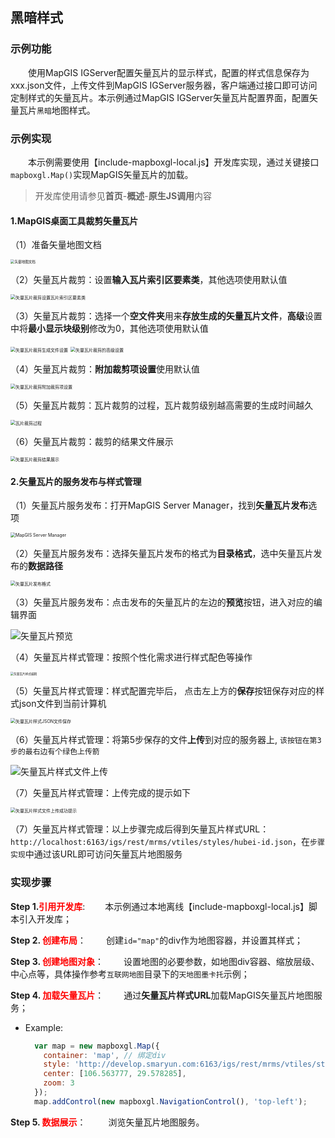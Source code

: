 ## 黑暗样式

### 示例功能

&ensp;&ensp;&ensp;&ensp;使用MapGIS IGServer配置矢量瓦片的显示样式，配置的样式信息保存为xxx.json文件，上传文件到MapGIS IGServer服务器，客户端通过接口即可访问定制样式的矢量瓦片。本示例通过MapGIS IGServer矢量瓦片配置界面，配置矢量瓦片`黑暗`地图样式。

### 示例实现

&ensp;&ensp;&ensp;&ensp;本示例需要使用【include-mapboxgl-local.js】开发库实现，通过关键接口`mapboxgl.Map()`实现MapGIS矢量瓦片的加载。

> 开发库使用请参见**首页**-**概述**-**原生JS调用**内容

#### 1.MapGIS桌面工具裁剪矢量瓦片

（1）准备矢量地图文档

<img src="../static/modules/mapboxgl/example-introduce/client-view/vectortile/document.png" alt="矢量地图文档" style="zoom: 40%;" />

（2）矢量瓦片裁剪：设置**输入瓦片索引区要素类**，其他选项使用默认值

<img src="../static/modules/mapboxgl/example-introduce/client-view/vectortile/index.png" alt="矢量瓦片裁剪设置瓦片索引区要素类" style="zoom: 50%;" />

（3）矢量瓦片裁剪：选择一个**空文件夹**用来**存放生成的矢量瓦片文件**，**高级**设置中将**最小显示块级别**修改为0，其他选项使用默认值

<img src="../static/modules/mapboxgl/example-introduce/client-view/vectortile/generate_file.png" alt="矢量瓦片裁剪生成文件设置" style="zoom: 50%;" />

<img src="../static/modules/mapboxgl/example-introduce/client-view/vectortile/generate_advance.png" alt="矢量瓦片裁剪的高级设置" style="zoom:50%;" />

（4）矢量瓦片裁剪：**附加裁剪项设置**使用默认值

<img src="../static/modules/mapboxgl/example-introduce/client-view/vectortile/other_set.png" alt="矢量瓦片裁剪附加裁剪项设置" style="zoom:50%;" />

（5）矢量瓦片裁剪：瓦片裁剪的过程，瓦片裁剪级别越高需要的生成时间越久

<img src="../static/modules/mapboxgl/example-introduce/client-view/vectortile/generate_process.png" alt="瓦片裁剪过程" style="zoom: 50%;" />

（6）矢量瓦片裁剪：裁剪的结果文件展示

<img src="../static/modules/mapboxgl/example-introduce/client-view/vectortile/result.png" alt="矢量瓦片裁剪结果展示" style="zoom:50%;" />

#### 2.矢量瓦片的服务发布与样式管理

（1）矢量瓦片服务发布：打开MapGIS Server Manager，找到**矢量瓦片发布**选项

<img src="../static/modules/mapboxgl/example-introduce/client-view/vectortile/server_manager.png" alt="MapGIS Server Manager" style="zoom: 50%;" />

（2）矢量瓦片服务发布：选择矢量瓦片发布的格式为**目录格式**，选中矢量瓦片发布的**数据路径**

<img src="../static/modules/mapboxgl/example-introduce/client-view/vectortile/publish_format.png" alt="矢量瓦片发布格式" style="zoom:50%;" />

（3）矢量瓦片服务发布：点击发布的矢量瓦片的左边的**预览**按钮，进入对应的编辑界面

![矢量瓦片预览](../static/modules/mapboxgl/example-introduce/client-view/vectortile/publish_preview.png)

（4）矢量瓦片样式管理：按照个性化需求进行样式配色等操作

<img src="../static/modules/mapboxgl/example-introduce/client-view/vectortile/style_edit.png" alt="矢量瓦片样式编辑" style="zoom: 33%;" />

（5）矢量瓦片样式管理：样式配置完毕后， 点击左上方的**保存**按钮保存对应的样式json文件到当前计算机

<img src="../static/modules/mapboxgl/example-introduce/client-view/vectortile/style_save.png" alt="矢量瓦片样式JSON文件保存" style="zoom:50%;" />

（6）矢量瓦片样式管理：将第5步保存的文件**上传**到对应的服务器上, `该按钮在第3步的最右边有个绿色上传箭`

![矢量瓦片样式文件上传](../static/modules/mapboxgl/example-introduce/client-view/vectortile/upload.png)

（7）矢量瓦片样式管理：上传完成的提示如下

<img src="../static/modules/mapboxgl/example-introduce/client-view/vectortile/upload_success.png" alt="矢量瓦片样式文件上传成功提示" style="zoom: 50%;" />

（7）矢量瓦片样式管理：以上步骤完成后得到矢量瓦片样式URL：`http://localhost:6163/igs/rest/mrms/vtiles/styles/hubei-id.json`，在`步骤实现`中通过该URL即可访问矢量瓦片地图服务

### 实现步骤

**Step 1.<font color=red>引用开发库</font>**:
&ensp;&ensp;&ensp;&ensp;本示例通过本地离线【include-mapboxgl-local.js】脚本引入开发库；

**Step 2. <font color=red>创建布局</font>**：
 &ensp;&ensp;&ensp;&ensp;创建`id="map"`的div作为地图容器，并设置其样式；

**Step 3. <font color=red>创建地图对象</font>**：
 &ensp;&ensp;&ensp;&ensp;设置地图的必要参数，如地图div容器、缩放层级、中心点等，具体操作参考`互联网地图`目录下的`天地图墨卡托`示例；

**Step 4. <font color=red>加载矢量瓦片</font>**：
 &ensp;&ensp;&ensp;&ensp;通过**矢量瓦片样式URL**加载MapGIS矢量瓦片地图服务；

* Example:
  ```javascript
    var map = new mapboxgl.Map({
      container: 'map', // 绑定div
      style: 'http://develop.smaryun.com:6163/igs/rest/mrms/vtiles/styles/黑暗样式.json',
      center: [106.563777, 29.578285],
      zoom: 3
    });
    map.addControl(new mapboxgl.NavigationControl(), 'top-left');
  ```

**Step 5. <font color=red> 数据展示</font>**：
 &ensp;&ensp;&ensp;&ensp; 浏览矢量瓦片地图服务。

